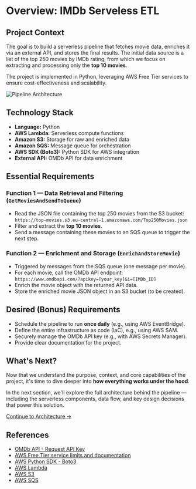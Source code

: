 # Overview: IMDb Serveless ETL

## Project Context

The goal is to build a serverless pipeline that fetches movie data, enriches it via an external API, and stores the final results. The initial data source is a list of the top 250 movies by IMDb rating, from which we focus on extracting and processing only the **top 10 movies**.

The project is implemented in Python, leveraging AWS Free Tier services to ensure cost-effectiveness and scalability.

![Pipeline Architecture](/images/task_pipeline.png)



## Technology Stack

- **Language:** Python  
- **AWS Lambda:** Serverless compute functions  
- **Amazon S3:** Storage for raw and enriched data  
- **Amazon SQS:** Message queue for orchestration  
- **AWS SDK (Boto3):** Python SDK for AWS integration  
- **External API:** OMDb API for data enrichment


## Essential Requirements

### Function 1 — Data Retrieval and Filtering (`GetMoviesAndSendToQueue`)

- Read the JSON file containing the top 250 movies from the S3 bucket:  
  `https://top-movies.s3.eu-central-1.amazonaws.com/Top250Movies.json`  
- Filter and extract the **top 10 movies**.  
- Send a message containing these movies to an SQS queue to trigger the next step.

### Function 2 — Enrichment and Storage (`EnrichAndStoreMovie`)

- Triggered by messages from the SQS queue (one message per movie).  
- For each movie, call the OMDb API endpoint:  
  `https://www.omdbapi.com/?apikey=[your_key]&i=[IMDb_ID]`  
- Enrich the movie object with the returned API data.  
- Store the enriched movie JSON object in an S3 bucket (to be created).


## Desired (Bonus) Requirements

- Schedule the pipeline to run **once daily** (e.g., using AWS EventBridge).  
- Define the entire infrastructure as code (IaC), e.g., using AWS SAM.  
- Securely manage the OMDb API key (e.g., with AWS Secrets Manager).  
- Provide clear documentation for the project.


## What's Next?

Now that we understand the purpose, context, and core capabilities of the project, it's time to dive deeper into **how everything works under the hood**.

In the next section, we'll explore the full architecture behind the pipeline — including the serverless components, data flow, and key design decisions that power this solution.

[Continue to Architecture →](/guide/architecture/simple)


## References

- [OMDb API - Request API Key](https://www.omdbapi.com/apikey.aspx)  
- [AWS Free Tier service limits and documentation](https://aws.amazon.com/free/?nc1=h_ls&all-free-tier.sort-by=item.additionalFields.SortRank&all-free-tier.sort-order=asc&awsf.Free%20Tier%20Types=*all&awsf.Free%20Tier%20Categories=*all)
- [AWS Python SDK - Boto3](https://boto3.amazonaws.com/v1/documentation/api/latest/index.html)
- [AWS Lambda](https://aws.amazon.com/lambda/)
- [AWS S3](https://aws.amazon.com/s3/)
- [AWS SQS](https://aws.amazon.com/sqs/)